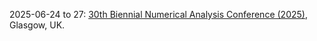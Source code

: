 2025-06-24 to 27: [30th Biennial Numerical Analysis Conference (2025)](https://numericalanalysisconference.org.uk/), Glasgow, UK.

